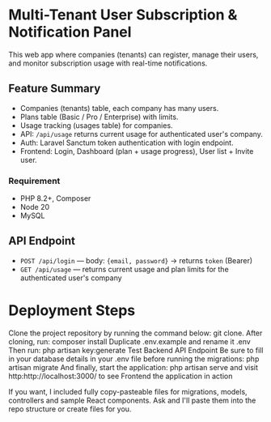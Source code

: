 # Multi-Tenant User Subscription & Notification Panel

This web app where companies (tenants) can register, manage their users, and monitor subscription usage with real-time notifications.

## Feature Summary

* Companies (tenants) table, each company has many users.
* Plans table (Basic / Pro / Enterprise) with limits.
* Usage tracking (usages table) for companies.
* API: `/api/usage` returns current usage for authenticated user's company.
* Auth: Laravel Sanctum token authentication with login endpoint.
* Frontend: Login, Dashboard (plan + usage progress), User list + Invite user.


### Requirement

* PHP 8.2+, Composer
* Node 20
* MySQL



## API Endpoint

* `POST /api/login` — body: `{email, password}` → returns `token` (Bearer)
* `GET /api/usage` — returns current usage and plan limits for the authenticated user's company


# Deployment Steps
Clone the project repository by running the command below: git clone.
After cloning, run: composer install
Duplicate .env.example and rename it .env
Then run: php artisan key:generate
Test Backend API Endpoint
Be sure to fill in your database details in your .env file before running the migrations: php artisan migrate And finally, start the application: php artisan serve and visit http:http://localhost:3000/ to see Frontend the application in action






If you want, I included fully copy-pasteable files for migrations, models, controllers and sample React components. Ask and I'll paste them into the repo structure or create files for you.
